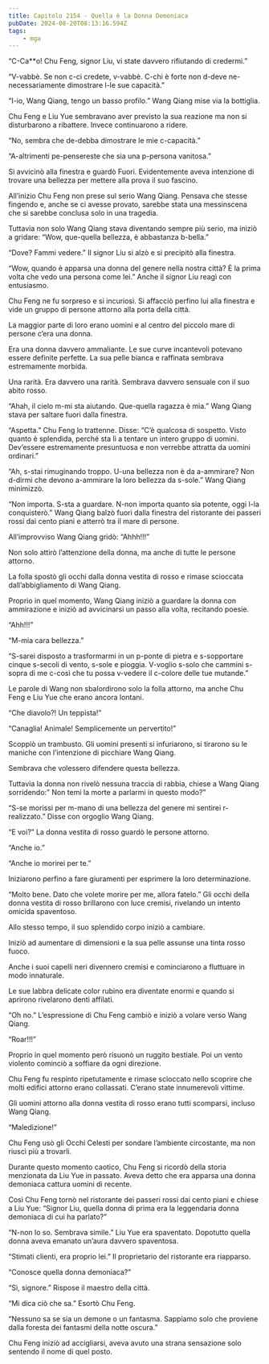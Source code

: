 ```yaml
---
title: Capitolo 2154 - Quella è la Donna Demoniaca
pubDate: 2024-08-20T08:13:16.594Z
tags:
    - mga
---
```





“C-Ca**o! Chu Feng, signor Liu, vi state davvero rifiutando di credermi.”


“V-vabbè. Se non c-ci credete, v-vabbè. C-chi è forte non d-deve ne-necessariamente dimostrare l-le sue capacità.”


“I-io, Wang Qiang, tengo un basso profilo.” Wang Qiang mise via la bottiglia.


Chu Feng e Liu Yue sembravano aver previsto la sua reazione ma non si disturbarono a ribattere. Invece continuarono a ridere.

“No, sembra che de-debba dimostrare le mie c-capacità.”

“A-altrimenti pe-pensereste che sia una p-persona vanitosa.”


Si avvicinò alla finestra e guardò Fuori. Evidentemente aveva intenzione di trovare una bellezza per mettere alla prova il suo fascino.


All’inizio Chu Feng non prese sul serio Wang Qiang. Pensava che stesse fingendo e, anche se ci avesse provato, sarebbe stata una messinscena che si sarebbe conclusa solo in una tragedia.


Tuttavia non solo Wang Qiang stava diventando sempre più serio, ma iniziò a gridare: “Wow, que-quella bellezza, è abbastanza b-bella.”


“Dove? Fammi vedere.” Il signor Liu si alzò e si precipitò alla finestra.

“Wow, quando è apparsa una donna del genere nella nostra città? È la prima volta che vedo una persona come lei.” Anche il signor Liu reagì con entusiasmo.


Chu Feng ne fu sorpreso e si incuriosì. Si affacciò perfino lui alla finestra e vide un gruppo di persone attorno alla porta della città.


La maggior parte di loro erano uomini e al centro del piccolo mare di persone c’era una donna.


Era una donna davvero ammaliante. Le sue curve incantevoli potevano essere definite perfette. La sua pelle bianca e raffinata sembrava estremamente morbida.


Una rarità. Era davvero una rarità. Sembrava davvero sensuale con il suo abito rosso.


“Ahah, il cielo m-mi sta aiutando. Que-quella ragazza è mia.” Wang Qiang stava per saltare fuori dalla finestra.

“Aspetta.” Chu Feng lo trattenne. Disse: “C’è qualcosa di sospetto. Visto quanto è splendida, perché sta lì a tentare un intero gruppo di uomini. Dev’essere estremamente presuntuosa e non verrebbe attratta da uomini ordinari.”

“Ah, s-stai rimuginando troppo. U-una bellezza non è da a-ammirare? Non d-dirmi che devono a-ammirare la loro bellezza da s-sole.” Wang Qiang minimizzò.


“Non importa. S-sta a guardare. N-non importa quanto sia potente, oggi l-la conquisterò.” Wang Qiang balzò fuori dalla finestra del ristorante dei passeri rossi dai cento piani e atterrò tra il mare di persone.


All’improvviso Wang Qiang gridò:  “Ahhh!!!”


Non solo attirò l’attenzione della donna, ma anche di tutte le persone attorno.


La folla spostò gli occhi dalla donna vestita di rosso e rimase scioccata dall’abbigliamento di Wang Qiang.


Proprio in quel momento, Wang Qiang iniziò a guardare la donna con ammirazione e iniziò ad avvicinarsi un passo alla volta, recitando poesie.


“Ahh!!!”

“M-mia cara bellezza.”

“S-sarei disposto a trasformarmi in un p-ponte di pietra e s-sopportare cinque s-secoli di vento, s-sole e pioggia. V-voglio s-solo che cammini s-sopra di me c-così che tu possa v-vedere il c-colore delle tue mutande.”


Le parole di Wang non sbalordirono solo la folla attorno, ma anche Chu Feng e Liu Yue che erano ancora lontani.


“Che diavolo?! Un teppista!”

“Canaglia! Animale! Semplicemente un pervertito!”


Scoppiò un trambusto. Gli uomini presenti si infuriarono, si tirarono su le maniche con l’intenzione di picchiare Wang Qiang.


Sembrava che volessero difendere questa bellezza.


Tuttavia la donna non rivelò nessuna traccia di rabbia, chiese a Wang Qiang sorridendo:” Non temi la morte a parlarmi in questo modo?”


“S-se morissi per m-mano di una bellezza del genere mi sentirei r-realizzato.” Disse con orgoglio Wang Qiang.


“E voi?” La donna vestita di rosso guardò le persone attorno.


“Anche io.”


“Anche io morirei per te.”


Iniziarono perfino a fare giuramenti per esprimere la loro determinazione.


“Molto bene. Dato che volete morire per me, allora fatelo.” Gli occhi della donna vestita di rosso brillarono con luce cremisi, rivelando un intento omicida spaventoso.


Allo stesso tempo, il suo splendido corpo iniziò a cambiare.


Iniziò ad aumentare di dimensioni e la sua pelle assunse una tinta rosso fuoco.


Anche i suoi capelli neri divennero cremisi e cominciarono a fluttuare in modo innaturale.


Le sue labbra delicate color rubino era diventate enormi e quando si aprirono rivelarono denti affilati.

“Oh no.” L’espressione di Chu Feng cambiò e iniziò a volare verso Wang Qiang.


“Roar!!!”


Proprio in quel momento però risuonò un ruggito bestiale. Poi un vento violento cominciò a soffiare da ogni direzione.


Chu Feng fu respinto ripetutamente e rimase scioccato nello scoprire che molti edifici attorno erano collassati. C’erano state innumerevoli vittime.


Gli uomini attorno alla donna vestita di rosso erano tutti scomparsi, incluso Wang Qiang.


“Maledizione!”


Chu Feng usò gli Occhi Celesti per sondare l’ambiente circostante, ma non riuscì più a trovarli.


Durante questo momento caotico, Chu Feng si ricordò della storia menzionata da Liu Yue in passato. Aveva detto che era apparsa una donna demoniaca cattura uomini di recente.


Così Chu Feng tornò nel ristorante dei passeri rossi dai cento piani e chiese a Liu Yue: “Signor Liu, quella donna di prima era la leggendaria donna demoniaca di cui ha parlato?”

“N-non lo so. Sembrava simile.” Liu Yue era spaventato. Dopotutto quella donna aveva emanato un’aura davvero spaventosa.


“Stimati clienti, era proprio lei.” Il proprietario del ristorante era riapparso.

“Conosce quella donna demoniaca?”


“Sì, signore.” Rispose il maestro della città.

“Mi dica ciò che sa.” Esortò Chu Feng.


“Nessuno sa se sia un demone o un fantasma. Sappiamo solo che proviene dalla foresta dei fantasmi della notte oscura.”


Chu Feng iniziò ad accigliarsi, aveva avuto una strana sensazione solo sentendo il nome di quel posto.

